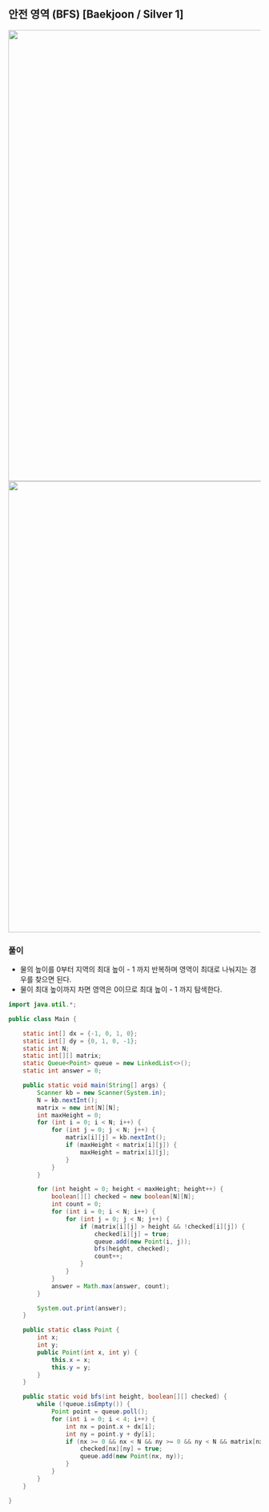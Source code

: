## 안전 영역 (BFS) [Baekjoon / Silver 1]

<img src="https://user-images.githubusercontent.com/35963403/172454945-d666debd-d462-4fca-9e80-a96373cd7be9.jpg" width="900">

<br>

<img src="https://user-images.githubusercontent.com/35963403/172454954-a10e19d5-78d0-4934-8c10-e0c159f360a8.jpg" width="900">

### 풀이

- 물의 높이를 0부터 지역의 최대 높이 - 1 까지 반복하며 영역이 최대로 나눠지는 경우를 찾으면 된다.
- 물이 최대 높이까지 차면 영역은 0이므로 최대 높이 - 1 까지 탐색한다.

```java
import java.util.*;

public class Main {

    static int[] dx = {-1, 0, 1, 0};
    static int[] dy = {0, 1, 0, -1};
    static int N;
    static int[][] matrix;
    static Queue<Point> queue = new LinkedList<>();
    static int answer = 0;

    public static void main(String[] args) {
        Scanner kb = new Scanner(System.in);
        N = kb.nextInt();
        matrix = new int[N][N];
        int maxHeight = 0;
        for (int i = 0; i < N; i++) {
            for (int j = 0; j < N; j++) {
                matrix[i][j] = kb.nextInt();
                if (maxHeight < matrix[i][j]) {
                    maxHeight = matrix[i][j];
                }
            }
        }

        for (int height = 0; height < maxHeight; height++) {
            boolean[][] checked = new boolean[N][N];
            int count = 0;
            for (int i = 0; i < N; i++) {
                for (int j = 0; j < N; j++) {
                    if (matrix[i][j] > height && !checked[i][j]) {
                        checked[i][j] = true;
                        queue.add(new Point(i, j));
                        bfs(height, checked);
                        count++;
                    }
                }
            }
            answer = Math.max(answer, count);
        }

        System.out.print(answer);
    }

    public static class Point {
        int x;
        int y;
        public Point(int x, int y) {
            this.x = x;
            this.y = y;
        }
    }

    public static void bfs(int height, boolean[][] checked) {
        while (!queue.isEmpty()) {
            Point point = queue.poll();
            for (int i = 0; i < 4; i++) {
                int nx = point.x + dx[i];
                int ny = point.y + dy[i];
                if (nx >= 0 && nx < N && ny >= 0 && ny < N && matrix[nx][ny] > height && !checked[nx][ny]) {
                    checked[nx][ny] = true;
                    queue.add(new Point(nx, ny));
                }
            }
        }
    }

}

```